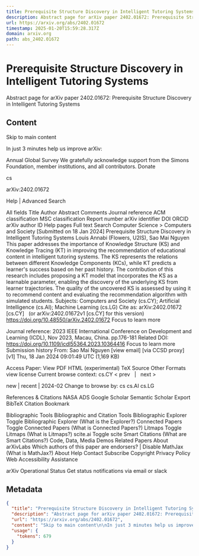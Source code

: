 ```yaml
---
title: Prerequisite Structure Discovery in Intelligent Tutoring Systems
description: Abstract page for arXiv paper 2402.01672: Prerequisite Structure Discovery in Intelligent Tutoring Systems
url: https://arxiv.org/abs/2402.01672
timestamp: 2025-01-20T15:59:28.317Z
domain: arxiv.org
path: abs_2402.01672
---
```


# Prerequisite Structure Discovery in Intelligent Tutoring Systems


Abstract page for arXiv paper 2402.01672: Prerequisite Structure Discovery in Intelligent Tutoring Systems


## Content

Skip to main content

In just 3 minutes help us improve arXiv:

Annual Global Survey
We gratefully acknowledge support from the Simons Foundation, member institutions, and all contributors.
Donate
>
cs
>
arXiv:2402.01672

Help | Advanced Search

All fields
Title
Author
Abstract
Comments
Journal reference
ACM classification
MSC classification
Report number
arXiv identifier
DOI
ORCID
arXiv author ID
Help pages
Full text
Search
Computer Science > Computers and Society
[Submitted on 18 Jan 2024]
Prerequisite Structure Discovery in Intelligent Tutoring Systems
Louis Annabi (Flowers, U2IS), Sao Mai Nguyen
This paper addresses the importance of Knowledge Structure (KS) and Knowledge Tracing (KT) in improving the recommendation of educational content in intelligent tutoring systems. The KS represents the relations between different Knowledge Components (KCs), while KT predicts a learner's success based on her past history. The contribution of this research includes proposing a KT model that incorporates the KS as a learnable parameter, enabling the discovery of the underlying KS from learner trajectories. The quality of the uncovered KS is assessed by using it to recommend content and evaluating the recommendation algorithm with simulated students.
Subjects:	Computers and Society (cs.CY); Artificial Intelligence (cs.AI); Machine Learning (cs.LG)
Cite as:	arXiv:2402.01672 [cs.CY]
 	(or arXiv:2402.01672v1 [cs.CY] for this version)
 	
https://doi.org/10.48550/arXiv.2402.01672
Focus to learn more

Journal reference:	2023 IEEE International Conference on Development and Learning (ICDL), Nov 2023, Macau, China. pp.176-181
Related DOI:	
https://doi.org/10.1109/icdl55364.2023.10364416
Focus to learn more
Submission history
From: Sao Mai Nguyen [view email] [via CCSD proxy]
[v1] Thu, 18 Jan 2024 09:01:49 UTC (1,169 KB)

Access Paper:
View PDF
HTML (experimental)
TeX Source
Other Formats
view license
Current browse context:
cs.CY
< prev   |   next >

new | recent | 2024-02
Change to browse by:
cs
cs.AI
cs.LG

References & Citations
NASA ADS
Google Scholar
Semantic Scholar
Export BibTeX Citation
Bookmark
 
Bibliographic Tools
Bibliographic and Citation Tools
Bibliographic Explorer Toggle
Bibliographic Explorer (What is the Explorer?)
Connected Papers Toggle
Connected Papers (What is Connected Papers?)
Litmaps Toggle
Litmaps (What is Litmaps?)
scite.ai Toggle
scite Smart Citations (What are Smart Citations?)
Code, Data, Media
Demos
Related Papers
About arXivLabs
Which authors of this paper are endorsers? | Disable MathJax (What is MathJax?)
About
Help
Contact
Subscribe
Copyright
Privacy Policy
Web Accessibility Assistance

arXiv Operational Status 
Get status notifications via email or slack

## Metadata

```json
{
  "title": "Prerequisite Structure Discovery in Intelligent Tutoring Systems",
  "description": "Abstract page for arXiv paper 2402.01672: Prerequisite Structure Discovery in Intelligent Tutoring Systems",
  "url": "https://arxiv.org/abs/2402.01672",
  "content": "Skip to main content\n\nIn just 3 minutes help us improve arXiv:\n\nAnnual Global Survey\nWe gratefully acknowledge support from the Simons Foundation, member institutions, and all contributors.\nDonate\n>\ncs\n>\narXiv:2402.01672\n\nHelp | Advanced Search\n\nAll fields\nTitle\nAuthor\nAbstract\nComments\nJournal reference\nACM classification\nMSC classification\nReport number\narXiv identifier\nDOI\nORCID\narXiv author ID\nHelp pages\nFull text\nSearch\nComputer Science > Computers and Society\n[Submitted on 18 Jan 2024]\nPrerequisite Structure Discovery in Intelligent Tutoring Systems\nLouis Annabi (Flowers, U2IS), Sao Mai Nguyen\nThis paper addresses the importance of Knowledge Structure (KS) and Knowledge Tracing (KT) in improving the recommendation of educational content in intelligent tutoring systems. The KS represents the relations between different Knowledge Components (KCs), while KT predicts a learner's success based on her past history. The contribution of this research includes proposing a KT model that incorporates the KS as a learnable parameter, enabling the discovery of the underlying KS from learner trajectories. The quality of the uncovered KS is assessed by using it to recommend content and evaluating the recommendation algorithm with simulated students.\nSubjects:\tComputers and Society (cs.CY); Artificial Intelligence (cs.AI); Machine Learning (cs.LG)\nCite as:\tarXiv:2402.01672 [cs.CY]\n \t(or arXiv:2402.01672v1 [cs.CY] for this version)\n \t\nhttps://doi.org/10.48550/arXiv.2402.01672\nFocus to learn more\n\nJournal reference:\t2023 IEEE International Conference on Development and Learning (ICDL), Nov 2023, Macau, China. pp.176-181\nRelated DOI:\t\nhttps://doi.org/10.1109/icdl55364.2023.10364416\nFocus to learn more\nSubmission history\nFrom: Sao Mai Nguyen [view email] [via CCSD proxy]\n[v1] Thu, 18 Jan 2024 09:01:49 UTC (1,169 KB)\n\nAccess Paper:\nView PDF\nHTML (experimental)\nTeX Source\nOther Formats\nview license\nCurrent browse context:\ncs.CY\n< prev   |   next >\n\nnew | recent | 2024-02\nChange to browse by:\ncs\ncs.AI\ncs.LG\n\nReferences & Citations\nNASA ADS\nGoogle Scholar\nSemantic Scholar\nExport BibTeX Citation\nBookmark\n \nBibliographic Tools\nBibliographic and Citation Tools\nBibliographic Explorer Toggle\nBibliographic Explorer (What is the Explorer?)\nConnected Papers Toggle\nConnected Papers (What is Connected Papers?)\nLitmaps Toggle\nLitmaps (What is Litmaps?)\nscite.ai Toggle\nscite Smart Citations (What are Smart Citations?)\nCode, Data, Media\nDemos\nRelated Papers\nAbout arXivLabs\nWhich authors of this paper are endorsers? | Disable MathJax (What is MathJax?)\nAbout\nHelp\nContact\nSubscribe\nCopyright\nPrivacy Policy\nWeb Accessibility Assistance\n\narXiv Operational Status \nGet status notifications via email or slack",
  "usage": {
    "tokens": 679
  }
}
```
